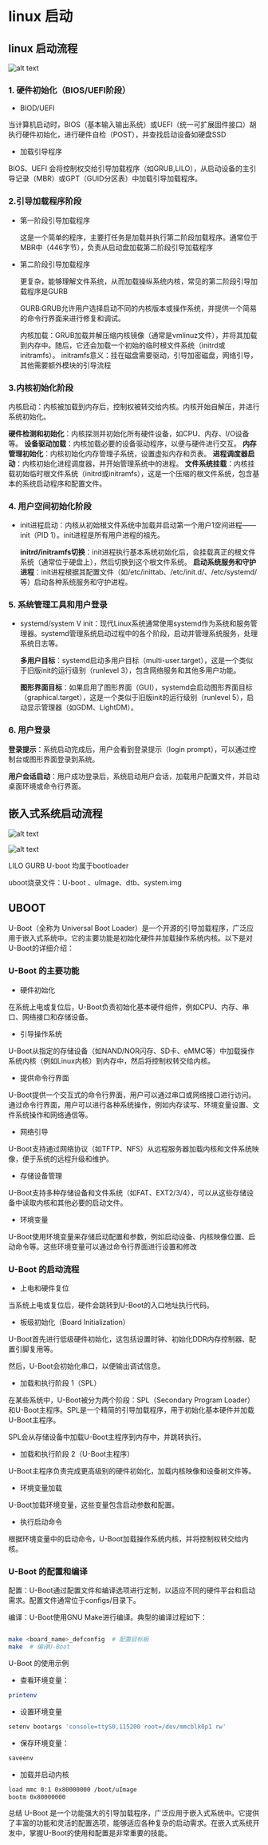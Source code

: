 # linux 启动

## linux 启动流程
![alt text](1440w.png)

### 1. 硬件初始化（BIOS/UEFI阶段）

- BIOD/UEFI

当计算机启动时，BIOS（基本输入输出系统）或UEFI（统一可扩展固件接口）胡执行硬件初始化，进行硬件自检（POST），并查找启动设备如硬盘SSD

- 加载引导程序

BIOS、UEFI 会将控制权交给引导加载程序（如GRUB,LILO），从启动设备的主引导记录（MBR）或GPT（GUID分区表）中加载引导加载程序。

### 2.引导加载程序阶段

- 第一阶段引导加载程序
  
    这是一个简单的程序，主要打任务是加载并执行第二阶段加载程序。通常位于MBR中（446字节），负责从启动盘加载第二阶段引导加载程序

- 第二阶段引导加载程序

    更复杂，能够理解文件系统，从而加载操纵系统内核，常见的第二阶段引导加载程序是GURB

    GURB:GRUB允许用户选择启动不同的内核版本或操作系统，并提供一个简易的命令行界面来进行修复和调试。

    内核加载：GRUB加载并解压缩内核镜像（通常是vmlinuz文件），并将其加载到内存中。随后，它还会加载一个初始的临时根文件系统（initrd或initramfs）。
    initramfs意义：挂在磁盘需要驱动，引导加密磁盘，网络引导，其他需要额外模块的引导流程

### 3.内核初始化阶段

内核启动：内核被加载到内存后，控制权被转交给内核。内核开始自解压，并进行系统初始化。

**硬件检测和初始化**：内核探测并初始化所有硬件设备，如CPU、内存、I/O设备等。
**设备驱动加载**：内核加载必要的设备驱动程序，以便与硬件进行交互。
**内存管理初始化**：内核初始化内存管理子系统，设置虚拟内存和页表。
**进程调度器启动**：内核初始化进程调度器，并开始管理系统中的进程。
**文件系统挂载**：内核挂载初始临时根文件系统（initrd或initramfs），这是一个压缩的根文件系统，包含基本的系统启动程序和配置文件。

### 4. 用户空间初始化阶段

- init进程启动：内核从初始根文件系统中加载并启动第一个用户1空间进程——init（PID 1）。init进程是所有用户进程的祖先。

    **initrd/initramfs切换**：init进程执行基本系统初始化后，会挂载真正的根文件系统（通常位于硬盘上），然后切换到这个根文件系统。
    **启动系统服务和守护进程**：init进程根据其配置文件（如/etc/inittab、/etc/init.d/、/etc/systemd/等）启动各种系统服务和守护进程。

### 5. 系统管理工具和用户登录

- systemd/system V init：现代Linux系统通常使用systemd作为系统和服务管理器。systemd管理系统启动过程中的各个阶段，启动并管理系统服务，处理系统日志等。

    **多用户目标**：systemd启动多用户目标（multi-user.target），这是一个类似于旧版init的运行级别（runlevel 3），包含网络服务和其他多用户功能。

    **图形界面目标**：如果启用了图形界面（GUI），systemd会启动图形界面目标（graphical.target），这是一个类似于旧版init的运行级别（runlevel 5），启动显示管理器（如GDM、LightDM）。

### 6. 用户登录

**登录提示**：系统启动完成后，用户会看到登录提示（login prompt），可以通过控制台或图形界面登录到系统。

**用户会话启动**：用户成功登录后，系统启动用户会话，加载用户配置文件，并启动桌面环境或命令行界面。

## 嵌入式系统启动流程

![alt text](image-1.png)

![alt text](image.png)

LILO GURB U-boot 均属于bootloader

uboot烧录文件：U-boot 、uImage、dtb、system.img

## UBOOT

U-Boot（全称为 Universal Boot Loader）是一个开源的引导加载程序，广泛应用于嵌入式系统中。它的主要功能是初始化硬件并加载操作系统内核。以下是对U-Boot的详细介绍：

### U-Boot 的主要功能

- 硬件初始化

在系统上电或复位后，U-Boot负责初始化基本硬件组件，例如CPU、内存、串口、网络接口和存储设备。

- 引导操作系统

U-Boot从指定的存储设备（如NAND/NOR闪存、SD卡、eMMC等）中加载操作系统内核（例如Linux内核）到内存中，然后将控制权转交给内核。

- 提供命令行界面

U-Boot提供一个交互式的命令行界面，用户可以通过串口或网络接口进行访问。通过命令行界面，用户可以进行各种系统操作，例如内存读写、环境变量设置、文件系统操作和网络通信等。

- 网络引导

U-Boot支持通过网络协议（如TFTP、NFS）从远程服务器加载内核和文件系统映像，便于系统的远程升级和维护。

- 存储设备管理

U-Boot支持多种存储设备和文件系统（如FAT、EXT2/3/4），可以从这些存储设备中读取内核和其他必要的启动文件。

- 环境变量

U-Boot使用环境变量来存储启动配置和参数，例如启动设备、内核映像位置、启动命令等。这些环境变量可以通过命令行界面进行设置和修改

### U-Boot 的启动流程

- 上电和硬件复位

当系统上电或复位后，硬件会跳转到U-Boot的入口地址执行代码。

- 板级初始化（Board Initialization）

U-Boot首先进行低级硬件初始化，这包括设置时钟、初始化DDR内存控制器、配置引脚复用等。

然后，U-Boot会初始化串口，以便输出调试信息。

- 加载和执行阶段 1（SPL）

在某些系统中，U-Boot被分为两个阶段：SPL（Secondary Program Loader）和U-Boot主程序。SPL是一个精简的引导加载程序，用于初始化基本硬件并加载U-Boot主程序。

SPL会从存储设备中加载U-Boot主程序到内存中，并跳转执行。

- 加载和执行阶段 2（U-Boot主程序）

U-Boot主程序负责完成更高级别的硬件初始化，加载内核映像和设备树文件等。

- 环境变量加载

U-Boot加载环境变量，这些变量包含启动参数和配置。

- 执行启动命令

根据环境变量中的启动命令，U-Boot加载操作系统内核，并将控制权转交给内核。

### U-Boot 的配置和编译

配置：U-Boot通过配置文件和编译选项进行定制，以适应不同的硬件平台和启动需求。配置文件通常位于configs/目录下。

编译：U-Boot使用GNU Make进行编译。典型的编译过程如下：

```sh

make <board_name>_defconfig  # 配置目标板
make  # 编译U-Boot
```

U-Boot 的使用示例

- 查看环境变量：

```sh
printenv
```

- 设置环境变量

```sh
setenv bootargs 'console=ttyS0,115200 root=/dev/mmcblk0p1 rw'
```

- 保存环境变量：

```sh
saveenv
```

- 加载并启动内核

```sh
load mmc 0:1 0x80000000 /boot/uImage
bootm 0x80000000
```

总结
U-Boot 是一个功能强大的引导加载程序，广泛应用于嵌入式系统中。它提供了丰富的功能和灵活的配置选项，能够适应各种复杂的启动需求。在嵌入式系统开发中，掌握U-Boot的使用和配置是非常重要的技能。
